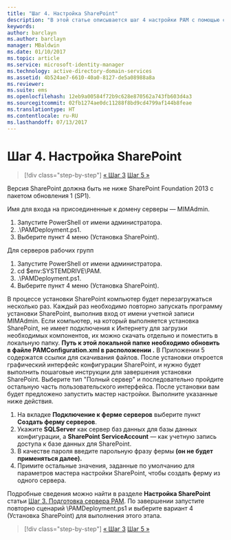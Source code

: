 ```yaml
---
title: "Шаг 4. Настройка SharePoint"
description: "В этой статье описывается шаг 4 настройки PAM с помощью скриптов. На этом шаге настраивается среда SharePoint, которая будет использоваться в рамках развертывания PAM."
keywords: 
author: barclayn
ms.author: barclayn
manager: MBaldwin
ms.date: 01/10/2017
ms.topic: article
ms.service: microsoft-identity-manager
ms.technology: active-directory-domain-services
ms.assetid: 4b524ae7-6610-40a0-8127-de5a08988a8a
ms.reviewer: 
ms.suite: ems
ms.openlocfilehash: 12eb9a00584f72b9c628e870562a743fb603d4a3
ms.sourcegitcommit: 02fb1274ae0dc11288f8bd9cd4799af144b8feae
ms.translationtype: HT
ms.contentlocale: ru-RU
ms.lasthandoff: 07/13/2017
---
```

# Шаг 4. Настройка SharePoint
<a id="step-4-configuring-sharepoint" class="xliff"></a>

>[!div class="step-by-step"]
[« Шаг 3](sp1-step3-installing-configuring-sql.md)
[Шаг 5 »](sp1-step5-configuring-pam.md)

Версия SharePoint должна быть не ниже SharePoint Foundation 2013 с пакетом обновления 1 (SP1).

Имя для входа на присоединенные к домену серверы — MIMAdmin.

1. Запустите PowerShell от имени администратора.
2.  .\PAMDeployment.ps1.
3.  Выберите пункт 4 меню (Установка SharePoint).


Для серверов рабочих групп

1. Запустите PowerShell от имени администратора.
2.  cd $env:SYSTEMDRIVE\PAM.
3.  .\PAMDeployment.ps1.
4. Выберите пункт 4 меню (Установка SharePoint).

В процессе установки SharePoint компьютер будет перезагружаться несколько раз. Каждый раз необходимо повторно запускать программу установки SharePoint, выполнив вход от имени учетной записи MIMAdmin.
Если компьютер, на который выполняется установка SharePoint, не имеет подключения к Интернету для загрузки необходимых компонентов, их можно скачать отдельно и поместить в локальную папку. **Путь к этой локальной папке необходимо обновить в файле PAMConfiguration.xml в расположении <PrerequisitesBinaryLocation/>.** В Приложении 5 содержатся ссылки для скачивания файлов.
После установки откроется графический интерфейс конфигурации SharePoint, и нужно будет выполнить пошаговые инструкции для завершения установки SharePoint. Выберите тип "Полный сервер" и последовательно пройдите остальную часть пользовательского интерфейса. После установки вам будет предложено запустить мастер настройки. Выполните указанные ниже действия.

1. На вкладке **Подключение к ферме серверов** выберите пункт **Создать ферму серверов**.
2. Укажите **SQLServer** как сервер баз данных для базы данных конфигурации, а **SharePoint ServiceAccount** — как учетную запись доступа к базе данных для SharePoint.
3. В качестве пароля введите парольную фразу фермы **(он не будет применяться далее).**
4. Примите остальные значения, заданные по умолчанию для параметров мастера настройки SharePoint, чтобы создать ферму из одного сервера.

Подробные сведения можно найти в разделе **Настройка SharePoint** статьи [Шаг 3. Подготовка сервера PAM](/microsoft-identity-manager/pam/step-3-prepare-pam-server). По завершении запустите повторно сценарий \PAMDeployment.ps1 и выберите вариант 4 (Установка SharePoint) для выполнения этого этапа.

>[!div class="step-by-step"]
[« Шаг 3](sp1-step3-installing-configuring-sql.md)
[Шаг 5 »](sp1-step5-configuring-pam.md)
